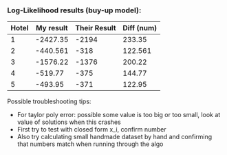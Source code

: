 ### Log-Likelihood results (buy-up model):

| Hotel | My result | Their Result | Diff (num) |
|-------|-----------|--------------|------------|
| 1     | -2427.35  | -2194        | 233.35     |
| 2     | -440.561  | -318         | 122.561    |
| 3     | -1576.22  | -1376        | 200.22     |
| 4     | -519.77   | -375         | 144.77     |
| 5     | -493.95   | -371         | 122.95     |

Possible troubleshooting tips:
- For taylor poly error: possible some value is too big or too small, look at value of solutions when this crashes
- First try to test with closed form x_i, confirm number
- Also try calculating small handmade dataset by hand and confirming that numbers match when running through the algo
